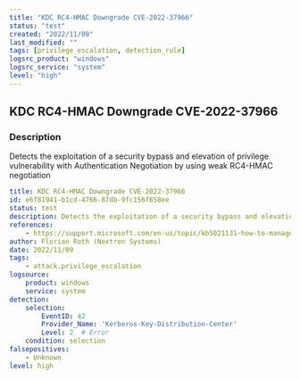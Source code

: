 ```yaml
---
title: "KDC RC4-HMAC Downgrade CVE-2022-37966"
status: "test"
created: "2022/11/09"
last_modified: ""
tags: [privilege_escalation, detection_rule]
logsrc_product: "windows"
logsrc_service: "system"
level: "high"
---
```


## KDC RC4-HMAC Downgrade CVE-2022-37966

### Description

Detects the exploitation of a security bypass and elevation of privilege vulnerability with Authentication Negotiation by using weak RC4-HMAC negotiation

```yml
title: KDC RC4-HMAC Downgrade CVE-2022-37966
id: e6f81941-b1cd-4766-87db-9fc156f658ee
status: test
description: Detects the exploitation of a security bypass and elevation of privilege vulnerability with Authentication Negotiation by using weak RC4-HMAC negotiation
references:
    - https://support.microsoft.com/en-us/topic/kb5021131-how-to-manage-the-kerberos-protocol-changes-related-to-cve-2022-37966-fd837ac3-cdec-4e76-a6ec-86e67501407d
author: Florian Roth (Nextron Systems)
date: 2022/11/09
tags:
    - attack.privilege_escalation
logsource:
    product: windows
    service: system
detection:
    selection:
        EventID: 42
        Provider_Name: 'Kerberos-Key-Distribution-Center'
        Level: 2  # Error
    condition: selection
falsepositives:
    - Unknown
level: high

```
